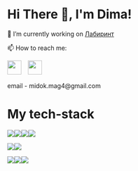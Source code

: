 <h1>Hi There 👋, I'm Dima!</h1>

🔭 I’m currently working on [Лабиринт](https://www.labirint.ru/)

📫 How to reach me: 

<p>
  <a href="https://vk.com/kodisto"><img height="32" width="32" src="https://cdn.simpleicons.org/vk/0077FF"></a>
  &ensp;
  <a href="https://t.me/kodilafi"><img height="32" width="32" src="https://cdn.simpleicons.org/telegram/26A5E4"></a>
</p>
<p>
  email - midok.mag4@gmail.com
</p>


<h1>My tech-stack</h1>

<img src="https://img.shields.io/badge/java-%23ED8B00.svg?style=for-the-badge&logo=openjdk&logoColor=white"><img src="https://img.shields.io/badge/css3-%231572B6.svg?style=for-the-badge&logo=css3&logoColor=white"><img src="https://img.shields.io/badge/html5-%23E34F26.svg?style=for-the-badge&logo=html5&logoColor=white"><img src="https://img.shields.io/badge/javascript-%23323330.svg?style=for-the-badge&logo=javascript&logoColor=%23F7DF1E">

<img src="https://img.shields.io/badge/-selenium-%43B02A?style=for-the-badge&logo=selenium&logoColor=white"><img src="https://img.shields.io/badge/Gradle-02303A.svg?style=for-the-badge&logo=Gradle&logoColor=white">

<img src="https://img.shields.io/badge/IntelliJIDEA-000000.svg?style=for-the-badge&logo=intellij-idea&logoColor=white"><img src="https://img.shields.io/badge/Visual%20Studio%20Code-0078d7.svg?style=for-the-badge&logo=visual-studio-code&logoColor=white"><img src="https://img.shields.io/badge/Notepad++-90E59A.svg?style=for-the-badge&logo=notepad%2b%2b&logoColor=black">

<!--
**kodilafi/kodilafi** is a ✨ _special_ ✨ repository because its `README.md` (this file) appears on your GitHub profile.

Here are some ideas to get you started:

- 🔭 I’m currently working on ...
- 🌱 I’m currently learning ...
- 👯 I’m looking to collaborate on ...
- 🤔 I’m looking for help with ...
- 💬 Ask me about ...
- 📫 How to reach me: ...
- 😄 Pronouns: ...
- ⚡ Fun fact: ...
-->
